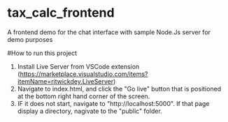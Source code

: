 # tax_calc_frontend
A frontend demo for the chat interface with sample Node.Js server for demo purposes

#How to run this project

1. Install Live Server from VSCode extension (https://marketplace.visualstudio.com/items?itemName=ritwickdey.LiveServer)
2. Navigate to index.html, and click the "Go live" button that is positioned at the bottom right hand corner of the screen.
3. IF it does not start, navigate to "http://localhost:5000". If that page display a directory, nagivate to the "public" folder.
